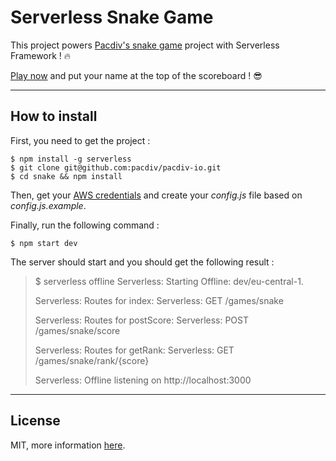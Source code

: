 Serverless Snake Game
===================


This project powers [Pacdiv's snake game](https://github.com/pacdiv/snake-game) project with Serverless Framework ! :fire:

[Play now](https://www.pacdiv.io/games/snake) and put your name at the top of the scoreboard ! :sunglasses: 

----------


How to install
-------------

First, you need to get the project :
```
$ npm install -g serverless
$ git clone git@github.com:pacdiv/pacdiv-io.git
$ cd snake && npm install
```

Then, get your [AWS credentials](https://serverless.com/framework/docs/providers/aws/guide/credentials/) and create your *config.js* file based on *config.js.example*.

Finally, run the following command :
```
$ npm start dev
```

The server should start and you should get the following result :
> $ serverless offline
> Serverless: Starting Offline: dev/eu-central-1.
> 
> Serverless: Routes for index:
> Serverless: GET /games/snake
> 
> Serverless: Routes for postScore:
> Serverless: POST /games/snake/score
> 
> Serverless: Routes for getRank:
> Serverless: GET /games/snake/rank/{score}
> 
> Serverless: Offline listening on http://localhost:3000


----------


License
-------------------

MIT, more information [here](https://github.com/pacdiv/pacdiv-io/blob/master/snake/LICENSE.md).
